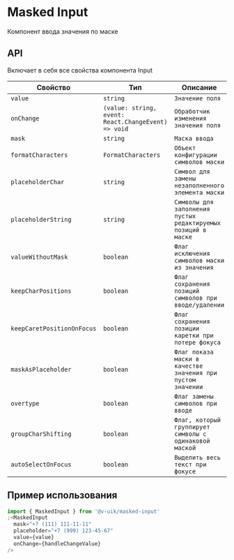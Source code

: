 # Masked Input

Компонент ввода значения по маске

## API

Включает в себя все свойства компонента Input

| Свойство                   | Тип                                                 | Описание                                                      |
| -------------------------- | --------------------------------------------------- | ------------------------------------------------------------- |
| `value`                    | `string`                                            | `Значение поля`                                               |
| `onChange`                 | `(value: string, event: React.ChangeEvent) => void` | `Обработчик изменения значения поля`                          |
| `mask`                     | `string`                                            | `Маска ввода`                                                 |
| `formatCharacters`         | `FormatCharacters`                                  | `Объект конфигурации символов маски`                          |
| `placeholderChar`          | `string`                                            | `Символ для замены незаполненного элемента маски`             |
| `placeholderString`        | `string`                                            | `Символы для заполнения пустых редактируемых позиций в маске` |
| `valueWithoutMask`         | `boolean`                                           | `Флаг исключения символов маски из значения`                  |
| `keepCharPositions`        | `boolean`                                           | `Флаг сохранения позиций символов при вводе/удалении`         |
| `keepCaretPositionOnFocus` | `boolean`                                           | `Флаг сохранения позиции каретки при потере фокуса`           |
| `maskAsPlaceholder`        | `boolean`                                           | `Флаг показа маски в качестве значения при пустом значении`   |
| `overtype`                 | `boolean`                                           | `Флаг замены символов при вводе`                              |
| `groupCharShifting`        | `boolean`                                           | `Флаг, который группирует символы с одинаковой маской`        |
| `autoSelectOnFocus`        | `boolean`                                           | `Выделить весь текст при фокусе`                              |

## Пример использования

```javascript
import { MaskedInput } from '@v-uik/masked-input'
;<MaskedInput
  mask="+7 (111) 111-11-11"
  placeholder="+7 (999) 123-45-67"
  value={value}
  onChange={handleChangeValue}
/>
```
